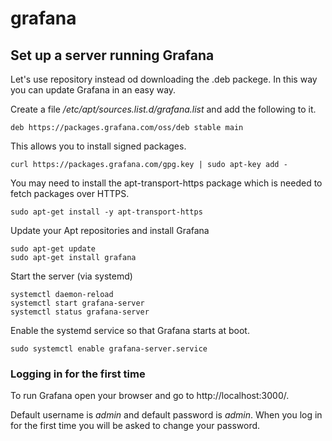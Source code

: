 # grafana

## Set up a server running Grafana

Let's use repository instead od downloading the .deb packege.
In this way you can update Grafana in an easy way.

Create a file _/etc/apt/sources.list.d/grafana.list_ and add the following to it.
```
deb https://packages.grafana.com/oss/deb stable main
```
This allows you to install signed packages.
```
curl https://packages.grafana.com/gpg.key | sudo apt-key add -
```
You may need to install the apt-transport-https package which is needed to fetch packages over HTTPS.
```
sudo apt-get install -y apt-transport-https
```
Update your Apt repositories and install Grafana
```
sudo apt-get update
sudo apt-get install grafana
```
Start the server (via systemd)
```
systemctl daemon-reload
systemctl start grafana-server
systemctl status grafana-server
```
Enable the systemd service so that Grafana starts at boot.
```
sudo systemctl enable grafana-server.service
```

### Logging in for the first time

To run Grafana open your browser and go to http://localhost:3000/.

Default username is _admin_ and default password is _admin_. When you log in for the first time you will be asked to change your password.
